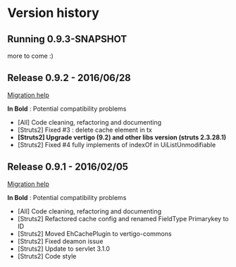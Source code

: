 Version history
===============

Running 0.9.3-SNAPSHOT
----------------------

more to come :)



Release 0.9.2 - 2016/06/28
----------------------
[Migration help](https://github.com/KleeGroup/vertigo/wiki/Vertigo-Migration-Guide#from-091-to-092)

__In Bold__ : Potential compatibility problems 
* [All] Code cleaning, refactoring and documenting
*	[Struts2] Fixed #3 : delete cache element in tx
* __[Struts2] Upgrade vertigo (9.2) and other libs version (struts 2.3.28.1)__
* [Struts2] Fixed #4 fully implements of indexOf in UiListUnmodifiable



Release 0.9.1 - 2016/02/05
----------------------
[Migration help](https://github.com/KleeGroup/vertigo/wiki/Vertigo-Migration-Guide#from-090-to-091)

__In Bold__ : Potential compatibility problems 
* [All] Code cleaning, refactoring and documenting
* [Struts2] Refactored cache config and renamed FieldType Primarykey to ID
* [Struts2] Moved EhCachePlugin to vertigo-commons
* [Struts2] Fixed deamon issue
* [Struts2] Update to servlet 3.1.0	
* [Struts2] Code style

